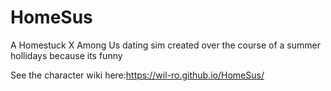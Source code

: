 # HomeSus
A Homestuck X Among Us dating sim created over the course of a summer hollidays because its funny

See the character wiki here:https://wil-ro.github.io/HomeSus/
